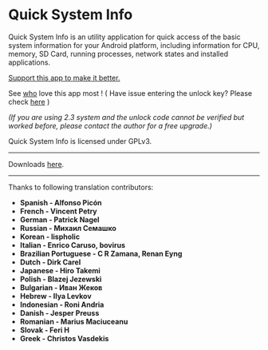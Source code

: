 Quick System Info
=================

Quick System Info is an utility application for quick access of the basic system information for your Android platform, including information for CPU, memory, SD Card, running processes, network states and installed applications. 

[Support this app to make it better.](http://qsysinfo.appspot.com/donate.jsp)

See [who](http://qsysinfo.appspot.com/supporters.jsp) love this app most ! ( Have issue entering the unlock key? Please check [here](https://github.com/qauck/qsysinfo/wiki/FAQ#how-can-i-enter-the-unlock-key) )

*(If you are using 2.3 system and the unlock code cannot be verified but worked before, please contact the author for a free upgrade.)*

Quick System Info is licensed under GPLv3. 
***

Downloads [here](https://bitbucket.org/qauck/qsysinfo/downloads).
***

Thanks to following translation contributors:

* **Spanish  - Alfonso Picón**  
* **French  - Vincent Petry**  
* **German  - Patrick Nagel**  
* **Russian  - Михаил Семашко**  
* **Korean  - lispholic**  
* **Italian  - Enrico Caruso, bovirus**  
* **Brazilian Portuguese	- C R Zamana, Renan Eyng**  
* **Dutch  - Dirk Carel**  
* **Japanese  - Hiro Takemi**  
* **Polish	- Blazej Jezewski**  
* **Bulgarian	- Иван Жеков**  
* **Hebrew	- Ilya Levkov**  
* **Indonesian	- Roni Andria**  
* **Danish	- Jesper Preuss**  
* **Romanian	- Marius Maciuceanu**  
* **Slovak	- Feri H**
* **Greek	- Christos Vasdekis**

